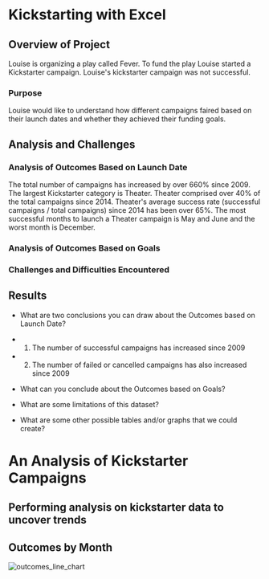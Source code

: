 # Kickstarting with Excel

## Overview of Project
Louise is organizing a play called Fever. To fund the play Louise started a Kickstarter campaign. 
Louise's kickstarter campaign was not successful.

### Purpose
Louise would like to understand how different campaigns faired based on their launch dates and whether
they achieved their funding goals.

## Analysis and Challenges

### Analysis of Outcomes Based on Launch Date
The total number of campaigns has increased by over 660% since 2009. The largest Kickstarter category is Theater. 
Theater comprised over 40% of the total campaigns since 2014. Theater's average success rate (successful campaigns / total campaigns)
since 2014 has been over 65%. The most successful months to launch a Theater campaign is May and June and the worst month is December.

### Analysis of Outcomes Based on Goals

### Challenges and Difficulties Encountered

## Results

- What are two conclusions you can draw about the Outcomes based on Launch Date?
-   1. The number of successful campaigns has increased since 2009
-   2. The number of failed or cancelled campaigns has also increased since 2009

- What can you conclude about the Outcomes based on Goals?

- What are some limitations of this dataset?

- What are some other possible tables and/or graphs that we could create?










# An Analysis of Kickstarter Campaigns
Performing analysis on kickstarter data to uncover trends
---
## Outcomes by Month
![outcomes_line_chart](https://github.com/ryanmorin/kickstarter_analysis/blob/main/outcomes_line_chart.bmp?raw=true)
